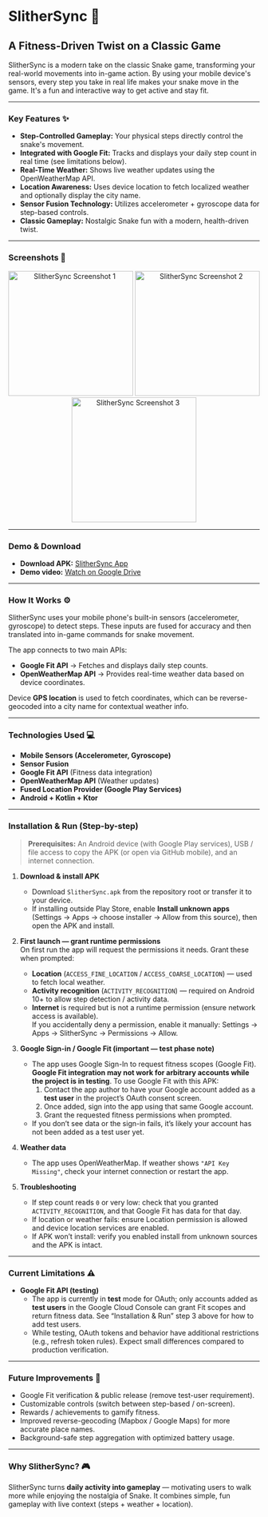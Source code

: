 # SlitherSync 🐍

## A Fitness-Driven Twist on a Classic Game  

SlitherSync is a modern take on the classic Snake game, transforming your real-world movements into in-game action. By using your mobile device's sensors, every step you take in real life makes your snake move in the game. It's a fun and interactive way to get active and stay fit.

---

### Key Features ✨

* **Step-Controlled Gameplay:** Your physical steps directly control the snake's movement.  
* **Integrated with Google Fit:** Tracks and displays your daily step count in real time (see limitations below).  
* **Real-Time Weather:** Shows live weather updates using the OpenWeatherMap API.  
* **Location Awareness:** Uses device location to fetch localized weather and optionally display the city name.  
* **Sensor Fusion Technology:** Utilizes accelerometer + gyroscope data for step-based controls.  
* **Classic Gameplay:** Nostalgic Snake fun with a modern, health-driven twist.  

---

### Screenshots 📸  

<p align="center">
  <img src="./img1.png" width="250" alt="SlitherSync Screenshot 1" />  
  <img src="./img2.png" width="250" alt="SlitherSync Screenshot 2" />  
  <img src="./img3.png" width="250" alt="SlitherSync Screenshot 3" />  
</p>  

---

### Demo & Download  

* **Download APK:** [SlitherSync App](./SlitherSync.apk)  
* **Demo video:** [Watch on Google Drive](https://drive.google.com/file/d/1BaDDMSwiNeCuopvrDzFQ_Xg3csOomBmo/view?usp=sharing)  

---

### How It Works ⚙️  

SlitherSync uses your mobile phone's built-in sensors (accelerometer, gyroscope) to detect steps. These inputs are fused for accuracy and then translated into in-game commands for snake movement.  

The app connects to two main APIs:  
* **Google Fit API** → Fetches and displays daily step counts.  
* **OpenWeatherMap API** → Provides real-time weather data based on device coordinates.  

Device **GPS location** is used to fetch coordinates, which can be reverse-geocoded into a city name for contextual weather info.  

---

### Technologies Used 💻  

* **Mobile Sensors (Accelerometer, Gyroscope)**  
* **Sensor Fusion**  
* **Google Fit API** (Fitness data integration)  
* **OpenWeatherMap API** (Weather updates)  
* **Fused Location Provider (Google Play Services)**  
* **Android + Kotlin + Ktor**  

---

### Installation & Run (Step-by-step)  

> **Prerequisites:** An Android device (with Google Play services), USB / file access to copy the APK (or open via GitHub mobile), and an internet connection.  

1. **Download & install APK**  
   * Download `SlitherSync.apk` from the repository root or transfer it to your device.  
   * If installing outside Play Store, enable **Install unknown apps** (Settings → Apps → choose installer → Allow from this source), then open the APK and install.  

2. **First launch — grant runtime permissions**  
   On first run the app will request the permissions it needs. Grant these when prompted:  
   * **Location** (`ACCESS_FINE_LOCATION` / `ACCESS_COARSE_LOCATION`) — used to fetch local weather.  
   * **Activity recognition** (`ACTIVITY_RECOGNITION`) — required on Android 10+ to allow step detection / activity data.  
   * **Internet** is required but is not a runtime permission (ensure network access is available).  
   If you accidentally deny a permission, enable it manually: Settings → Apps → SlitherSync → Permissions → Allow.  

3. **Google Sign-in / Google Fit (important — test phase note)**  
   * The app uses Google Sign-In to request fitness scopes (Google Fit). **Google Fit integration may not work for arbitrary accounts while the project is in testing**. To use Google Fit with this APK:  
     1. Contact the app author to have your Google account added as a **test user** in the project’s OAuth consent screen.  
     2. Once added, sign into the app using that same Google account.  
     3. Grant the requested fitness permissions when prompted.  
   * If you don’t see data or the sign-in fails, it’s likely your account has not been added as a test user yet.  

4. **Weather data**  
   * The app uses OpenWeatherMap. If weather shows `"API Key Missing"`, check your internet connection or restart the app.  

5. **Troubleshooting**  
   * If step count reads `0` or very low: check that you granted `ACTIVITY_RECOGNITION`, and that Google Fit has data for that day.  
   * If location or weather fails: ensure Location permission is allowed and device location services are enabled.  
   * If APK won’t install: verify you enabled install from unknown sources and the APK is intact.  

---

### Current Limitations ⚠️  

* **Google Fit API (testing)**  
  * The app is currently in **test** mode for OAuth; only accounts added as **test users** in the Google Cloud Console can grant Fit scopes and return fitness data. See “Installation & Run” step 3 above for how to add test users.  
  * While testing, OAuth tokens and behavior have additional restrictions (e.g., refresh token rules). Expect small differences compared to production verification.  

---

### Future Improvements 🚀  

* Google Fit verification & public release (remove test-user requirement).  
* Customizable controls (switch between step-based / on-screen).  
* Rewards / achievements to gamify fitness.  
* Improved reverse-geocoding (Mapbox / Google Maps) for more accurate place names.  
* Background-safe step aggregation with optimized battery usage.  

---

### Why SlitherSync? 🎮  

SlitherSync turns **daily activity into gameplay** — motivating users to walk more while enjoying the nostalgia of Snake. It combines simple, fun gameplay with live context (steps + weather + location).  
